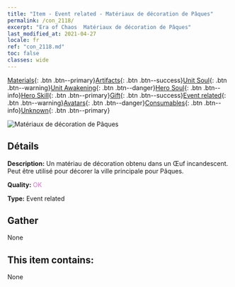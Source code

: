 ```yaml
---
title: "Item - Event related - Matériaux de décoration de Pâques"
permalink: /con_2118/
excerpt: "Era of Chaos  Matériaux de décoration de Pâques"
last_modified_at: 2021-04-27
locale: fr
ref: "con_2118.md"
toc: false
classes: wide
---
```

 [Materials](/ItemsFR/){: .btn .btn--primary}[Artifacts](/ItemsFR/Artifacts/){: .btn .btn--success}[Unit Soul](/ItemsFR/UnitSoul/){: .btn .btn--warning}[Unit Awakening](/ItemsFR/UnitAwakening/){: .btn .btn--danger}[Hero Soul](/ItemsFR/HeroSoul/){: .btn .btn--info}[Hero Skill](/ItemsFR/HeroSkill/){: .btn .btn--primary}[Gift](/ItemsFR/Gift/){: .btn .btn--success}[Event related](/ItemsFR/Events/){: .btn .btn--warning}[Avatars](/ItemsFR/Avatars/){: .btn .btn--danger}[Consumables](/ItemsFR/Consumables/){: .btn .btn--info}[Unknown](/ItemsFR/Unknown/){: .btn .btn--primary}

 ![Matériaux de décoration de Pâques](/images/t/i_690019.png)

## Détails
 **Description:** Un matériau de décoration obtenu dans un Œuf incandescent. Peut être utilisé pour décorer la ville principale pour Pâques.

 **Quality:** <span style="color: #DA70D6">OK</span>

 **Type:** Event related

## Gather

  None

## This item contains:

  None

